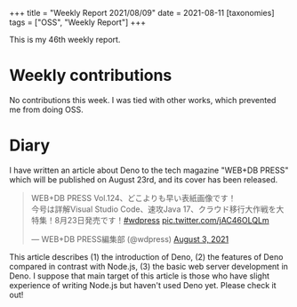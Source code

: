 +++
title = "Weekly Report 2021/08/09"
date = 2021-08-11
[taxonomies]
tags = ["OSS", "Weekly Report"]
+++

This is my 46th weekly report.

<!-- more -->

# Weekly contributions

No contributions this week. I was tied with other works, which prevented me from doing OSS.

# Diary

I have written an article about Deno to the tech magazine "WEB+DB PRESS" which will be published on August 23rd, and its cover has been released.

<blockquote class="twitter-tweet"><p lang="ja" dir="ltr">WEB+DB PRESS Vol.124、どこよりも早い表紙画像です！<br>今号は詳解Visual Studio Code、速攻Java 17、クラウド移行大作戦を大特集！8月23日発売です！<a href="https://twitter.com/hashtag/wdpress?src=hash&amp;ref_src=twsrc%5Etfw">#wdpress</a> <a href="https://t.co/jAC46OLQLm">pic.twitter.com/jAC46OLQLm</a></p>&mdash; WEB+DB PRESS編集部 (@wdpress) <a href="https://twitter.com/wdpress/status/1422368660862083074?ref_src=twsrc%5Etfw">August 3, 2021</a></blockquote> <script async src="https://platform.twitter.com/widgets.js" charset="utf-8"></script>

This article describes (1) the introduction of Deno, (2) the features of Deno compared in contrast with Node.js, (3) the basic web server development in Deno. I suppose that main target of this article is those who have slight experience of writing Node.js but haven't used Deno yet. Please check it out!
